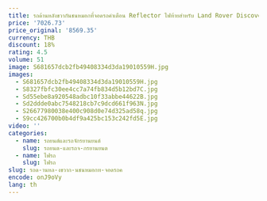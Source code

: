 ```yaml
---
title: รถด้านหลังขวากันชนหมอกที่จอดรถคําเตือน Reflector ไฟท้ายสําหรับ Land Rover Discovery 5 L462 LR5 2017-2020
price: '7026.73'
price_original: '8569.35'
currency: THB
discount: 18%
rating: 4.5
volume: 51
image: S681657dcb2fb49408334d3da19010559H.jpg
images:
  - S681657dcb2fb49408334d3da19010559H.jpg
  - S8327fbfc30ee4cc7a74fb834d5b12bd7C.jpg
  - Sd55ebe8a920548adbc10f33abbe44622B.jpg
  - Sd2ddde0abc7548218cb7c9dcd661f963N.jpg
  - S26677980038e400c908d0e74d325ad58q.jpg
  - S9cc426700b0b4df9a425bc153c242fd5E.jpg
video: ''
categories:
  - name: รถยนต์และรถจักรยานยนต์
    slug: รถยนต-และรถจ-กรยานยนต
  - name: ไฟรถ
    slug: ไฟรถ
slug: รถด-านหล-งขวาก-นชนหมอกท-จอดรถค
encode: onJ9oVy
lang: th
---
```

  